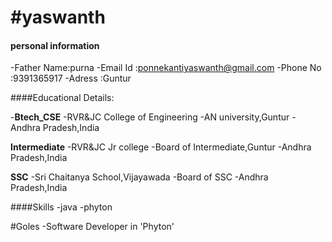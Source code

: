 #yaswanth
================

#### personal information

 -Father Name:purna
 -Email Id :ponnekantiyaswanth@gmail.com
 -Phone No :9391365917
 -Adress :Guntur
 
 ####Educational Details:
 
 -**Btech_CSE**
 -RVR&JC College of Engineering
 -AN university,Guntur
 -Andhra Pradesh,India
 
 **Intermediate**
 -RVR&JC Jr college
 -Board of Intermediate,Guntur
 -Andhra Pradesh,India
 
 **SSC**
 -Sri Chaitanya School,Vijayawada
 -Board of SSC
 -Andhra Pradesh,India
 
 ####Skills
 -java 
 -phyton
 
 #Goles
 -Software Developer in 'Phyton'
